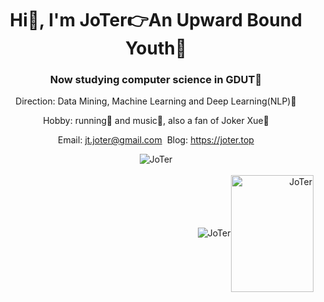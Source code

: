 <h1 align="center">Hi👋, I'm JoTer👉An Upward Bound Youth🙋</h1>
<h3 align="center">Now studying computer science in GDUT🏫</h3>
<p align="center">Direction: Data Mining, Machine Learning and Deep Learning(NLP)💭</p>
<p align="center">Hobby: running🏃 and music🎵, also a fan of Joker Xue🎤</p>
<p align="center">Email: <a href="mailto:jt.joter@gmail.com">jt.joter@gmail.com</a>&nbsp;&nbsp;Blog: <a href="https://joter.top">https://joter.top</a></p>

<div align=center>
<img align="center" src="https://github-readme-stats.vercel.app/api/top-langs/?username=J-o-T-e-r&layout=compact&exclude_repo=J-o-T-e-r.github.io&theme=react" alt="JoTer" />
</div><br>
<div align=right>
<img  src="https://github-readme-stats.vercel.app/api?username=J-o-T-e-r&show_icons=true&theme=react" alt="JoTer" /><img align="center" src="https://cdn.jsdelivr.net/gh/J-o-T-e-r/Image_Warehouse/img/img.png" alt="JoTer" width="132.5" height="186.5" />
</div>

<!--
**J-o-T-e-r/J-o-T-e-r** is a ✨ _special_ ✨ repository because its `README.md` (this file) appears on your GitHub profile.

Here are some ideas to get you started:

- 🔭 I’m currently working on ...
- 🌱 I’m currently learning ...
- 👯 I’m looking to collaborate on ...
- 🤔 I’m looking for help with ...
- 💬 Ask me about ...
- 📫 How to reach me: ...
- 😄 Pronouns: ...
- ⚡ Fun fact: ...
-->
